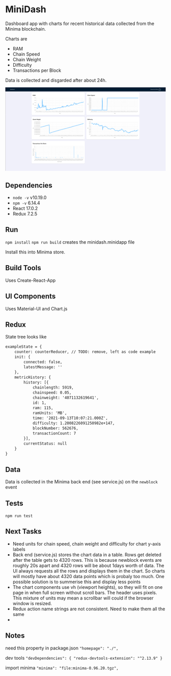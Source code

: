 # MiniDash

Dashboard app with charts for recent historical data collected from the Minima blockchain.  

Charts are
- RAM
- Chain Speed
- Chain Weight
- Difficulty
- Transactions per Block

Data is collected and disgarded after about 24h.


![MiniDash](src/images/minidash.png)


## Dependencies
- ```node -v``` v10.19.0
- ```npm -v``` 6.14.4
- React 17.0.2
- Redux 7.2.5


## Run
```npm install```
```npm run build``` creates the minidash.minidapp file

Install this into Minima store.

## Build Tools
Uses Create-React-App


## UI Components

Uses Material-UI and Chart.js

## Redux
State tree looks like

```
exampleState = {
	counter: counterReducer, // TODO: remove, left as code example
	init: {
		connected: false,
		latestMessage: ''
	},
	metricHistory: {
		history: [{
			chainlength: 5919,
			chainspeed: 0.05,
			chainweight: '4071132619641',
			id: 1,
			ram: 115,
			ramUnits: 'MB',
			time: '2021-09-13T10:07:21.000Z',
			difficulty: 1.2008226091250982e+147,
			blockNumber: 562676,
			transactionCount: 7
		}],
		currentStatus: null
	}
}

```

## Data

Data is collected in the Minima back end (see service.js) on the ```newblock``` event

## Tests

```npm run test```


## Next Tasks

- Need units for chain speed, chain weight and difficulty for chart y-axis labels
- Back end (service.js) stores the chart data in a table. Rows get deleted after the table gets to 4320 rows. This is because newblock events are roughly 20s apart and 4320 rows will be about 1days worth of data. The UI always requests all the rows and displays them in the chart. So charts will mostly have about 4320 data points which is probaly too much. One possible solution is to summerise this and display less points
- The chart components use vh (viewport heights), so they will fit on one page in when full screen without scroll bars. The header uses pixels. This mixture of units may mean a scrollbar will could if the browser window is resized.
- Redux action name strings are not consistent. Need to make them all the same
- 

## Notes

need this property in package.json ```"homepage": "./",```

dev tools ```"devDependencies": {
    "redux-devtools-extension": "^2.13.9"
  }```

import minima ```"minima": "file:minima-0.96.20.tgz",```

